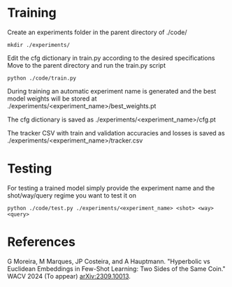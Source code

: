 # Training 
Create an experiments folder in the parent directory of ./code/

    mkdir ./experiments/

Edit the cfg dictionary in train.py according to the desired specifications
Move to the parent directory and run the train.py script

    python ./code/train.py

During training an automatic experiment name is generated and the best model weights will be stored at ./experiments/<experiment_name>/best_weights.pt

The cfg dictionary is saved as ./experiments/<experiment_name>/cfg.pt

The tracker CSV with train and validation accuracies and losses is saved as ./experiments/<experiment_name>/tracker.csv 

# Testing
For testing a trained model simply provide the experiment name and the shot/way/query regime you want to test it on 

    python ./code/test.py ./experiments/<experiment_name> <shot> <way> <query>
    
# References
G Moreira, M Marques, JP Costeira, and A Hauptmann. "Hyperbolic vs Euclidean Embeddings in Few-Shot Learning: Two Sides of the Same Coin." WACV 2024 (To appear) [arXiv:2309.10013](https://arxiv.org/pdf/2309.10013.pdf).
